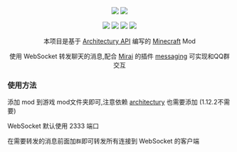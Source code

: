 <div align="center">

![](https://img.shields.io/github/downloads/limbang/messaging/total)
[![](https://img.shields.io/github/license/limbang/mirai-console-mcsm-plugin)](https://github.com/limbang/messaging/blob/master/LICENSE)

![](https://img.shields.io/badge/forge-1.12.2-green)
![](https://img.shields.io/badge/forge--fabric-1.16.5-green)
![](https://img.shields.io/badge/forge--fabric-1.18.2-green)
![](https://img.shields.io/badge/forge--fabric-1.19.2-green)


本项目是基于 [Architectury API](https://github.com/architectury/architectury-api) 编写的 [Minecraft](https://www.minecraft.net/) Mod

使用 WebSocket 转发聊天的消息,配合 [Mirai](https://github.com/mamoe/mirai) 的插件 [messaging](https://github.com/limbang/mirai-console-mcmod-plugin) 可实现和QQ群交互 
</div>

### 使用方法
添加 mod 到游戏 mod文件夹即可,注意依赖 [architectury](https://www.curseforge.com/minecraft/mc-mods/architectury-api) 也需要添加 (1.12.2不需要)

WebSocket 默认使用 2333 端口

在需要转发的消息前面加`群`即可转发所有连接到 WebSocket 的客户端


